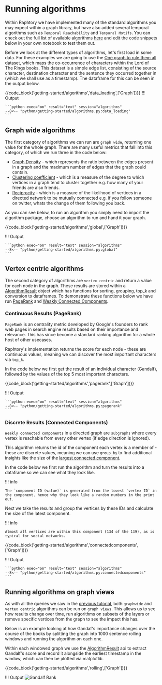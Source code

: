 # Running algorithms 

Within Raphtory we have implemented many of the standard algorithms you may expect within a graph library, but have also added several temporal algorithms such as `Temporal Reachability` and `Temporal Motifs`. You can check out the full list of available algorithms [here](https://docs.raphtory.com/en/master/#module-raphtory.algorithms) and edit the code snippets below in your own notebook to test them out.

Before we look at the different types of algorithms, let's first load in some data. For these examples we are going to use the [One graph to rule them all](https://arxiv.org/abs/2210.07871) dataset, which maps the co-occurrence of characters within the Lord of The Rings books. This dataset is a simple edge list, consisting of the source character, destination character and the sentence they occurred together in (which we shall use as a timestamp). The dataframe for this can be seen in the output below.

{{code_block('getting-started/algorithms','data_loading',['Graph'])}}
!!! Output

    ```python exec="on" result="text" session="algorithms"
    --8<-- "python/getting-started/algorithms.py:data_loading"
    ```

## Graph wide algorithms
The first category of algorithms we can run are `graph wide`, returning one value for the whole graph. There are many useful metrics that fall into this category, of which we run three in the code below:

* [Graph Density](https://en.wikipedia.org/wiki/Dense_graph) - which represents the ratio between the edges present in a graph and the maximum number of edges that the graph could contain.
* [Clustering coefficient](https://en.wikipedia.org/wiki/Clustering_coefficient) - which is a measure of the degree to which vertices in a graph tend to cluster together e.g. how many of your friends are also friends.
* [Reciprocity](https://en.wikipedia.org/wiki/Reciprocity_(network_science)) - which is a measure of the likelihood of vertices in a directed network to be mutually connected e.g. if you follow someone on twitter, whats the change of them following you back.

As you can see below, to run an algorithm you simply need to import the algorithm package, choose an algorithm to run and hand it your graph.

{{code_block('getting-started/algorithms','global',['Graph'])}}

!!! Output

    ```python exec="on" result="text" session="algorithms"
    --8<-- "python/getting-started/algorithms.py:global"
    ```


## Vertex centric algorithms 
The second category of algorithms are `vertex centric` and return a value for each node in the graph. These results are stored within a [AlgorithmResult](https://docs.raphtory.com/en/master/api/raphtory.html#raphtory.AlgorithmResultStrU64) object which has functions for sorting, grouping, top_k and conversion to dataframes. To demonstrate these functions below we have run [PageRank](https://en.wikipedia.org/wiki/PageRank) and [Weakly Connected Components](https://en.wikipedia.org/wiki/Component_(graph_theory)).

### Continuous Results (PageRank)
`PageRank` is an centrality metric developed by Google's founders to rank web pages in search engine results based on their importance and relevance. This has since become a standard ranking algorithm for a whole host of other usecases.

Raphtory's implementation returns the score for each node - these are continuous values, meaning we can discover the most important characters via `top_k`.

In the code below we first get the result of an individual character (Gandalf), followed by the values of the top 5 most important characters. 

{{code_block('getting-started/algorithms','pagerank',['Graph'])}}

!!! Output

    ```python exec="on" result="text" session="algorithms"
    --8<-- "python/getting-started/algorithms.py:pagerank"
    ```

### Discrete Results (Connected Components)

`Weakly connected components` in a directed graph are `subgraphs` where every vertex is reachable from every other vertex (if edge direction is ignored). 

This algorithm returns the id of the component each vertex is a member of - these are discrete values, meaning we can use `group_by` to find additional insights like the size of the [largest connected component](https://en.wikipedia.org/wiki/Giant_component). 

In the code below we first run the algorithm and turn the results into a dataframe so we can see what they look like. 

!!! info

    The `component ID (value)` is generated from the lowest `vertex ID` in the component, hence why they look like a random numbers in the print out.

Next we take the results and group the vertices by these IDs and calculate the size of the latest component. 

!!! info 

    Almost all vertices are within this component (134 of the 139), as is typical for social networks.

{{code_block('getting-started/algorithms','connectedcomponents',['Graph'])}}

!!! Output

    ```python exec="on" result="text" session="algorithms"
    --8<-- "python/getting-started/algorithms.py:connectedcomponents"
    ```
## Running algorithms on graph views 

As with all the queries we saw in the [previous tutorial](querying.md), both `graphwide` and `vertex centric` algorithms can be run on `graph views`. This allows us to see how results change over time, run algorithms on subsets of the layers or remove specific vertices from the graph to see the impact this has. 

Below is an example looking at how Gandaf's importance changes over the course of the books by splitting the graph into 1000 sentence rolling windows and running the algorithm on each one.

Within each windowed graph we use the [AlgorithmResult](https://docs.raphtory.com/en/master/api/raphtory.html#raphtory.AlgorithmResultStrU64) api to extract Gandalf's score and record it alongside the earliest timestamp in the window, which can then be plotted via matplotlib.

{{code_block('getting-started/algorithms','rolling',['Graph'])}}

!!! Output
    ![Gandalf Rank](./gandalf_rank.png)
